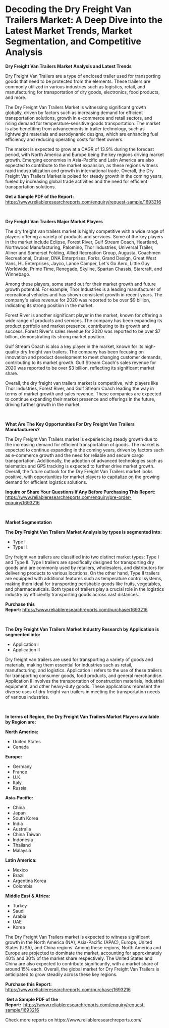 <p><h1>Decoding the Dry Freight Van Trailers Market: A Deep Dive into the Latest Market Trends, Market Segmentation, and Competitive Analysis</h1></p><p><strong>Dry Freight Van Trailers Market Analysis and Latest Trends</strong></p>
<p><p>Dry Freight Van Trailers are a type of enclosed trailer used for transporting goods that need to be protected from the elements. These trailers are commonly utilized in various industries such as logistics, retail, and manufacturing for transportation of dry goods, electronics, food products, and more.</p><p>The Dry Freight Van Trailers Market is witnessing significant growth globally, driven by factors such as increasing demand for efficient transportation solutions, growth in e-commerce and retail sectors, and rising demand for temperature-sensitive goods transportation. The market is also benefiting from advancements in trailer technology, such as lightweight materials and aerodynamic designs, which are enhancing fuel efficiency and reducing operating costs for fleet owners.</p><p>The market is expected to grow at a CAGR of 13.9% during the forecast period, with North America and Europe being the key regions driving market growth. Emerging economies in Asia-Pacific and Latin America are also expected to contribute to the market expansion, as these regions witness rapid industrialization and growth in international trade. Overall, the Dry Freight Van Trailers Market is poised for steady growth in the coming years, fueled by increasing global trade activities and the need for efficient transportation solutions.</p></p>
<p><strong>Get a Sample PDF of the Report:&nbsp;</strong> <a href="https://www.reliableresearchreports.com/enquiry/request-sample/1693216">https://www.reliableresearchreports.com/enquiry/request-sample/1693216</a></p>
<p>&nbsp;</p>
<p><strong>Dry Freight Van Trailers Major Market Players</strong></p>
<p><p>The dry freight van trailers market is highly competitive with a wide range of players offering a variety of products and services. Some of the key players in the market include Eclipse, Forest River, Gulf Stream Coach, Heartland, Northwood Manufacturing, Palomino, Thor Industries, Universal Trailer, Aliner and Somerset Folding, Allied Recreation Group, Augusta, Coachmen Recreational, Cruiser, DNA Enterprises, Forks, Grand Design, Great West Vans, HL Enterprises, Jayco, Lance Camper, Let's Go Aero, Little Guy Worldwide, Prime Time, Renegade, Skyline, Spartan Chassis, Starcraft, and Winnebago.</p><p>Among these players, some stand out for their market growth and future growth potential. For example, Thor Industries is a leading manufacturer of recreational vehicles and has shown consistent growth in recent years. The company's sales revenue for 2020 was reported to be over $9 billion, indicating its strong position in the market.</p><p>Forest River is another significant player in the market, known for offering a wide range of products and services. The company has been expanding its product portfolio and market presence, contributing to its growth and success. Forest River's sales revenue for 2020 was reported to be over $7 billion, demonstrating its strong market position.</p><p>Gulf Stream Coach is also a key player in the market, known for its high-quality dry freight van trailers. The company has been focusing on innovation and product development to meet changing customer demands, contributing to its market growth. Gulf Stream Coach's sales revenue for 2020 was reported to be over $3 billion, reflecting its significant market share.</p><p>Overall, the dry freight van trailers market is competitive, with players like Thor Industries, Forest River, and Gulf Stream Coach leading the way in terms of market growth and sales revenue. These companies are expected to continue expanding their market presence and offerings in the future, driving further growth in the market.</p></p>
<p>&nbsp;</p>
<p><strong>What Are The Key Opportunities For Dry Freight Van Trailers Manufacturers?</strong></p>
<p><p>The Dry Freight Van Trailers market is experiencing steady growth due to the increasing demand for efficient transportation of goods. The market is expected to continue expanding in the coming years, driven by factors such as e-commerce growth and the need for reliable and secure cargo transportation. Additionally, the adoption of advanced technologies such as telematics and GPS tracking is expected to further drive market growth. Overall, the future outlook for the Dry Freight Van Trailers market looks positive, with opportunities for market players to capitalize on the growing demand for efficient logistics solutions.</p></p>
<p><strong>Inquire or Share Your Questions If Any Before Purchasing This Report:</strong> <a href="https://www.reliableresearchreports.com/enquiry/pre-order-enquiry/1693216">https://www.reliableresearchreports.com/enquiry/pre-order-enquiry/1693216</a></p>
<p>&nbsp;</p>
<p><strong>Market Segmentation</strong></p>
<p><strong>The Dry Freight Van Trailers Market Analysis by types is segmented into:</strong></p>
<p><ul><li>Type I</li><li>Type II</li></ul></p>
<p><p>Dry freight van trailers are classified into two distinct market types: Type I and Type II. Type I trailers are specifically designed for transporting dry goods and are commonly used by retailers, wholesalers, and distributors for delivering products to various locations. On the other hand, Type II trailers are equipped with additional features such as temperature control systems, making them ideal for transporting perishable goods like fruits, vegetables, and pharmaceuticals. Both types of trailers play a crucial role in the logistics industry by efficiently transporting goods across vast distances.</p></p>
<p><strong>Purchase this Report:&nbsp;</strong><a href="https://www.reliableresearchreports.com/purchase/1693216">https://www.reliableresearchreports.com/purchase/1693216</a></p>
<p>&nbsp;</p>
<p><strong>The Dry Freight Van Trailers Market Industry Research by Application is segmented into:</strong></p>
<p><ul><li>Application I</li><li>Application II</li></ul></p>
<p><p>Dry freight van trailers are used for transporting a variety of goods and materials, making them essential for industries such as retail, manufacturing, and logistics. Application I refers to the use of these trailers for transporting consumer goods, food products, and general merchandise. Application II involves the transportation of construction materials, industrial equipment, and other heavy-duty goods. These applications represent the diverse uses of dry freight van trailers in meeting the transportation needs of various industries.</p></p>
<p>&nbsp;</p>
<p><strong>In terms of Region, the Dry Freight Van Trailers Market Players available by Region are:</strong></p>
<p>
    <p> <strong> North America: </strong>
        <ul>
            <li>United States</li>
            <li>Canada</li>
        </ul>
        </p> 
    <p> <strong> Europe: </strong>
        <ul>
            <li>Germany</li>
            <li>France</li>
            <li>U.K.</li>
            <li>Italy</li>
            <li>Russia</li>
        </ul>
        </p> 
    <p> <strong> Asia-Pacific: </strong>
        <ul>
            <li>China</li>
            <li>Japan</li>
            <li>South Korea</li>
            <li>India</li>
            <li>Australia</li>
            <li>China Taiwan</li>
            <li>Indonesia</li>
            <li>Thailand</li>
            <li>Malaysia</li>
        </ul>
        </p> 
    <p> <strong> Latin America: </strong>
        <ul>
            <li>Mexico</li>
            <li>Brazil</li>
            <li>Argentina Korea</li>
            <li>Colombia</li>
        </ul>
        </p> 
    <p> <strong> Middle East & Africa: </strong>
        <ul>
            <li>Turkey</li>
            <li>Saudi</li>
            <li>Arabia</li>
            <li>UAE</li>
            <li>Korea</li>
        </ul>
    </p>
    </p>
<p><p>The Dry Freight Van Trailers market is expected to witness significant growth in the North America (NA), Asia-Pacific (APAC), Europe, United States (USA), and China regions. Among these regions, North America and Europe are projected to dominate the market, accounting for approximately 40% and 30% of the market share respectively. The United States and China are also expected to contribute significantly, with a market share of around 15% each. Overall, the global market for Dry Freight Van Trailers is anticipated to grow steadily across these key regions.</p></p>
<p><strong>Purchase this Report: </strong><a href="https://www.reliableresearchreports.com/purchase/1693216">https://www.reliableresearchreports.com/purchase/1693216</a></p>
<p>&nbsp;<strong>Get a Sample PDF of the Report:&nbsp;&nbsp;</strong><a href="https://www.reliableresearchreports.com/enquiry/request-sample/1693216">https://www.reliableresearchreports.com/enquiry/request-sample/1693216</a></p>
<p><strong></strong></p>
<p>Check more reports on https://www.reliableresearchreports.com/</p>